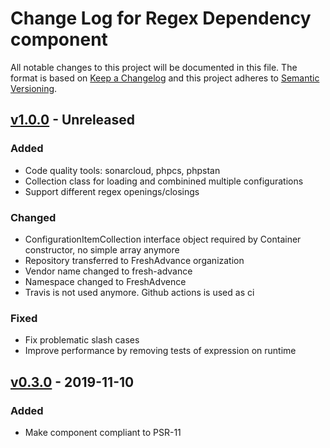 # Change Log for Regex Dependency component

All notable changes to this project will be documented in this file.
The format is based on [Keep a Changelog](http://keepachangelog.com/)
and this project adheres to [Semantic Versioning](http://semver.org/).

## [v1.0.0] - Unreleased

### Added
- Code quality tools: sonarcloud, phpcs, phpstan
- Collection class for loading and combinined multiple configurations
- Support different regex openings/closings

### Changed
- ConfigurationItemCollection interface object required by Container constructor, no simple array anymore
- Repository transferred to FreshAdvance organization 
- Vendor name changed to fresh-advance
- Namespace changed to FreshAdvence
- Travis is not used anymore. Github actions is used as ci

### Fixed
- Fix problematic slash cases
- Improve performance by removing tests of expression on runtime 

## [v0.3.0] -  2019-11-10

### Added

- Make component compliant to PSR-11

[v1.0.0]: https://github.com/FreshAdvance/regex-dependency/compare/v0.3.0...master
[v0.3.0]: https://github.com/FreshAdvance/regex-dependency/compare/b607c1091...v0.3.0